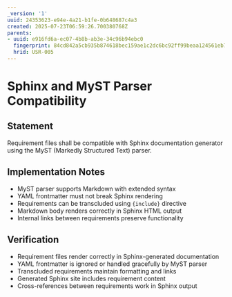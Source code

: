 ```yaml
---
_version: '1'
uuid: 24353623-e94e-4a21-b1fe-0b648687c4a3
created: 2025-07-23T06:59:26.700380768Z
parents:
- uuid: e916fd6a-ec07-4b8b-ab3e-34c96b94ebc0
  fingerprint: 84cd842a5cb935b874618bec159ae1c2dc6bc92ff99beaa124561eb75dff6fa5
  hrid: USR-005
---
```

# Sphinx and MyST Parser Compatibility

## Statement

Requirement files shall be compatible with Sphinx documentation generator using the MyST (Markedly Structured Text) parser.

## Implementation Notes

- MyST parser supports Markdown with extended syntax
- YAML frontmatter must not break Sphinx rendering
- Requirements can be transcluded using `{include}` directive
- Markdown body renders correctly in Sphinx HTML output
- Internal links between requirements preserve functionality

## Verification

- Requirement files render correctly in Sphinx-generated documentation
- YAML frontmatter is ignored or handled gracefully by MyST parser
- Transcluded requirements maintain formatting and links
- Generated Sphinx site includes requirement content
- Cross-references between requirements work in Sphinx output
